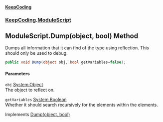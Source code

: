 #### [KeepCoding](index.md 'index')
### [KeepCoding](KeepCoding.md 'KeepCoding').[ModuleScript](KeepCoding_ModuleScript.md 'KeepCoding.ModuleScript')
## ModuleScript.Dump(object, bool) Method
Dumps all information that it can find of the type using reflection. This should only be used to debug.  
```csharp
public void Dump(object obj, bool getVariables=false);
```
#### Parameters
<a name='KeepCoding_ModuleScript_Dump(object_bool)_obj'></a>
`obj` [System.Object](https://docs.microsoft.com/en-us/dotnet/api/System.Object 'System.Object')  
The object to reflect on.
  
<a name='KeepCoding_ModuleScript_Dump(object_bool)_getVariables'></a>
`getVariables` [System.Boolean](https://docs.microsoft.com/en-us/dotnet/api/System.Boolean 'System.Boolean')  
Whether it should search recursively for the elements within the elements.
  

Implements [Dump(object, bool)](KeepCoding_IDump_Dump(object_bool).md 'KeepCoding.IDump.Dump(object, bool)')  
